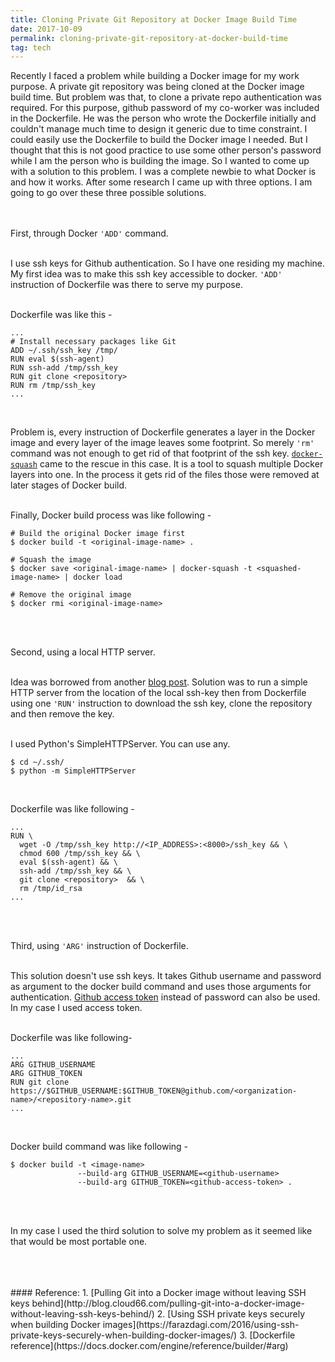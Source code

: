 ```yaml
---
title: Cloning Private Git Repository at Docker Image Build Time
date: 2017-10-09
permalink: cloning-private-git-repository-at-docker-build-time
tag: tech
---
```


Recently I faced a problem while building a Docker image for my work purpose.
A private git repository was being cloned at the Docker image build time.
But problem was that, to clone a private repo authentication was required.
For this purpose, github password of my co-worker was included in the Dockerfile.
He was the person who wrote the Dockerfile initially and couldn't manage much time to design it generic due to time constraint.
I could easily use the Dockerfile to build the Docker image I needed.
But I thought that this is not good practice to use some other person's password while I am the person who is building the image.
So I wanted to come up with a solution to this problem. 
I was a complete newbie to what Docker is and how it works.
After some research I came up with three options.
I am going to go over these three possible solutions.  
<br>
<br>

First, through Docker `'ADD'` command.  
<br>

I use ssh keys for Github authentication. So I have one residing my machine. 
My first idea was to make this ssh key accessible to docker.
`'ADD'` instruction of Dockerfile was there to serve my purpose.  
<br>

Dockerfile was like this -
```
...
# Install necessary packages like Git
ADD ~/.ssh/ssh_key /tmp/
RUN eval $(ssh-agent)
RUN ssh-add /tmp/ssh_key
RUN git clone <repository>
RUN rm /tmp/ssh_key
...
```  
<br>

Problem is, every instruction of Dockerfile generates a layer in the Docker image and every layer of the image leaves some footprint. 
So merely `'rm'` command was not enough to get rid of that footprint of the ssh key.
[`docker-squash`](https://github.com/jwilder/docker-squash) came to the rescue in this case.
It is a tool to squash multiple Docker layers into one. 
In the process it gets rid of the files those were removed at later stages of Docker build.  
<br>

Finally, Docker build process was like following -  
```
# Build the original Docker image first
$ docker build -t <original-image-name> .

# Squash the image
$ docker save <original-image-name> | docker-squash -t <squashed-image-name> | docker load

# Remove the original image
$ docker rmi <original-image-name>
```  
<br>
<br>

Second, using a local HTTP server.  
<br>

Idea was borrowed from another [blog post](https://farazdagi.com/2016/using-ssh-private-keys-securely-when-building-docker-images/). 
Solution was to run a simple HTTP server from the location of the local ssh-key then from Dockerfile using one `'RUN'` instruction to download the ssh key, clone the repository and then remove the key.  
<br>

I used Python's SimpleHTTPServer. You can use any.
```
$ cd ~/.ssh/
$ python -m SimpleHTTPServer
```  
<br>

Dockerfile was like following -
```
...
RUN \
  wget -O /tmp/ssh_key http://<IP_ADDRESS>:<8000>/ssh_key && \
  chmod 600 /tmp/ssh_key && \
  eval $(ssh-agent) && \
  ssh-add /tmp/ssh_key && \
  git clone <repository>  && \
  rm /tmp/id_rsa
...
```  
<br>
<br>

Third, using `'ARG'` instruction of Dockerfile.  
<br>

This solution doesn't use ssh keys. 
It takes Github username and password as argument to the docker build command and uses those arguments for authentication.
[Github access token](https://help.github.com/articles/creating-a-personal-access-token-for-the-command-line/) instead of password can also be used.
In my case I used access token.  
<br>

Dockerfile was like following-
```
...
ARG GITHUB_USERNAME
ARG GITHUB_TOKEN
RUN git clone https://$GITHUB_USERNAME:$GITHUB_TOKEN@github.com/<organization-name>/<repository-name>.git
...
```  
<br>

Docker build command was like following -
```
$ docker build -t <image-name> 
               --build-arg GITHUB_USERNAME=<github-username> 
               --build-arg GITHUB_TOKEN=<github-access-token> .
```  
<br>
<br>

In my case I used the third solution to solve my problem as it seemed like that would be most portable one.  
<br>
<br>

<br>
#### Reference:
1. [Pulling Git into a Docker image without leaving SSH keys behind](http://blog.cloud66.com/pulling-git-into-a-docker-image-without-leaving-ssh-keys-behind/)
2. [Using SSH private keys securely when building Docker images](https://farazdagi.com/2016/using-ssh-private-keys-securely-when-building-docker-images/)
3. [Dockerfile reference](https://docs.docker.com/engine/reference/builder/#arg)
